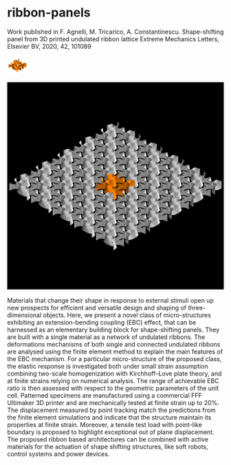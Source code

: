 # ribbon-panels

Work published in F. Agnelli, M. Tricarico, A. Constantinescu.
Shape-shifting panel from 3D printed undulated ribbon lattice
Extreme Mechanics Letters, Elsevier BV, 2020, 42, 101089

<img src="https://github.com/fagnelli/ribbon-panels/blob/main/geometry/figures/unit_cell-2.png" width="48">

<!-- ![plot](https://github.com/fagnelli/ribbon-panels/blob/main/geometry/figures/unit_cell-2.png | width=100) -->

![plot](https://github.com/fagnelli/ribbon-panels/blob/main/geometry/figures/panel2.png)

Materials that change their shape in response to external stimuli open up new 
prospects for efficient and versatile design and shaping of three-dimensional 
objects. Here, we present a novel class of micro-structures exhibiting an 
extension-bending coupling (EBC) effect, that can be harnessed as an elementary 
building block for shape-shifting panels. They are built with a single material 
as a network of undulated ribbons. The deformations mechanisms of both single
and connected undulated ribbons are analysed using the finite element method to
explain the main features of the EBC mechanism. For a particular micro-structure
of the proposed class, the elastic response is investigated both under small
strain assumption combining two-scale homogenization with Kirchhoff–Love plate 
theory, and at finite strains relying on numerical analysis. The range of
achievable EBC ratio is then assessed with respect to the geometric parameters
of the unit cell. Patterned specimens are manufactured using a commercial FFF
Ultimaker 3D printer and are mechanically tested at finite strain up to 20%. The
displacement measured by point tracking match the predictions from the finite
element simulations and indicate that the structure maintain its properties at
finite strain. Moreover, a tensile test load with point-like boundary is
proposed to highlight exceptional out of plane displacement. The proposed ribbon
based architectures can be combined with active materials for the actuation of
shape shifting structures, like soft robots, control systems and power devices.
